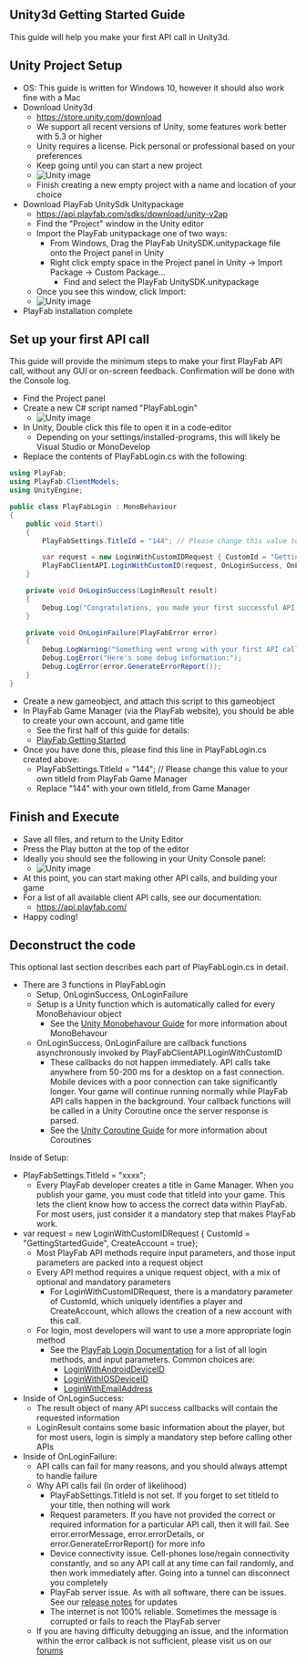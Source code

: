 Unity3d Getting Started Guide
----

This guide will help you make your first API call in Unity3d.

Unity Project Setup
----

* OS: This guide is written for Windows 10, however it should also work fine with a Mac
* Download Unity3d
  * https://store.unity.com/download
  * We support all recent versions of Unity, some features work better with 5.3 or higher
  * Unity requires a license.  Pick personal or professional based on your preferences
  * Keep going until you can start a new project
  * ![Unity image](/images/Unity/UnityCreateProject.png)
  * Finish creating a new empty project with a name and location of your choice
* Download PlayFab UnitySdk Unitypackage
  * https://api.playfab.com/sdks/download/unity-v2ap
  * Find the "Project" window in the Unity editor
  * Import the PlayFab unitypackage one of two ways:
    * From Windows, Drag the PlayFab UnitySDK.unitypackage file onto the Project panel in Unity
    * Right click empty space in the Project panel in Unity -> Import Package -> Custom Package...
      * Find and select the PlayFab UnitySDK.unitypackage
  * Once you see this window, click Import:
  * ![Unity image](/images/Unity/UnityImport.png)
* PlayFab installation complete

Set up your first API call
----

This guide will provide the minimum steps to make your first PlayFab API call, without any GUI or on-screen feedback.  Confirmation will be done with the Console log.

* Find the Project panel
* Create a new C# script named "PlayFabLogin"
  * ![Unity image](/images/Unity/FirstScript.png)
* In Unity, Double click this file to open it in a code-editor
  * Depending on your settings/installed-programs, this will likely be Visual Studio or MonoDevelop
* Replace the contents of PlayFabLogin.cs with the following:

```C#
using PlayFab;
using PlayFab.ClientModels;
using UnityEngine;

public class PlayFabLogin : MonoBehaviour
{
    public void Start()
    {
        PlayFabSettings.TitleId = "144"; // Please change this value to your own titleId from PlayFab Game Manager

        var request = new LoginWithCustomIDRequest { CustomId = "GettingStartedGuide", CreateAccount = true};
        PlayFabClientAPI.LoginWithCustomID(request, OnLoginSuccess, OnLoginFailure);
    }

    private void OnLoginSuccess(LoginResult result)
    {
        Debug.Log("Congratulations, you made your first successful API call!");
    }

    private void OnLoginFailure(PlayFabError error)
    {
        Debug.LogWarning("Something went wrong with your first API call.  :(");
        Debug.LogError("Here's some debug information:");
        Debug.LogError(error.GenerateErrorReport());
    }
}
```

* Create a new gameobject, and attach this script to this gameobject
* In PlayFab Game Manager (via the PlayFab website), you should be able to create your own account, and game title
  * See the first half of this guide for details:
  * [PlayFab Getting Started](https://api.playfab.com/docs/getting-started-with-playfab)
* Once you have done this, please find this line in PlayFabLogin.cs created above:
  * PlayFabSettings.TitleId = "144"; // Please change this value to your own titleId from PlayFab Game Manager
  * Replace "144" with your own titleId, from Game Manager

Finish and Execute
----

* Save all files, and return to the Unity Editor
* Press the Play button at the top of the editor
* Ideally you should see the following in your Unity Console panel:
  * ![Unity image](/images/Unity/FirstCallLog.png)
* At this point, you can start making other API calls, and building your game
* For a list of all available client API calls, see our documentation:
  * https://api.playfab.com/
* Happy coding!

Deconstruct the code
----

This optional last section describes each part of PlayFabLogin.cs in detail.

* There are 3 functions in PlayFabLogin
  * Setup, OnLoginSuccess, OnLoginFailure
  * Setup is a Unity function which is automatically called for every MonoBehaviour object
    * See the [Unity Monobehavour Guide](https://docs.unity3d.com/ScriptReference/MonoBehaviour.html) for more information about MonoBehavour
  * OnLoginSuccess, OnLoginFailure are callback functions asynchronously invoked by PlayFabClientAPI.LoginWithCustomID
    * These callbacks do not happen immediately.  API calls take anywhere from 50-200 ms for a desktop on a fast connection.  Mobile devices with a poor connection can take significantly longer.  Your game will continue running normally while PlayFab API calls happen in the background.  Your callback functions will be called in a Unity Coroutine once the server response is parsed.
    * See the [Unity Coroutine Guide](https://docs.unity3d.com/Manual/Coroutines.html) for more information about Coroutines

Inside of Setup:

* PlayFabSettings.TitleId = "xxxx";
  * Every PlayFab developer creates a title in Game Manager.  When you publish your game, you must code that titleId into your game.  This lets the client know how to access the correct data within PlayFab.  For most users, just consider it a mandatory step that makes PlayFab work.
* var request = new LoginWithCustomIDRequest { CustomId = "GettingStartedGuide", CreateAccount = true};
  * Most PlayFab API methods require input parameters, and those input parameters are packed into a request object
  * Every API method requires a unique request object, with a mix of optional and mandatory parameters
    * For LoginWithCustomIDRequest, there is a mandatory parameter of CustomId, which uniquely identifies a player and CreateAccount, which allows the creation of a new account with this call.
  * For login, most developers will want to use a more appropriate login method
    * See the [PlayFab Login Documentation](https://api.playfab.com/Documentation/Client#Authentication) for a list of all login methods, and input parameters.  Common choices are:
      * [LoginWithAndroidDeviceID](https://api.playfab.com/Documentation/Client/method/LoginWithAndroidDeviceID)
      * [LoginWithIOSDeviceID](https://api.playfab.com/Documentation/Client/method/LoginWithIOSDeviceID)
      * [LoginWithEmailAddress](https://api.playfab.com/Documentation/Client/method/LoginWithEmailAddress)
* Inside of OnLoginSuccess:
  * The result object of many API success callbacks will contain the requested information
  * LoginResult contains some basic information about the player, but for most users, login is simply a mandatory step before calling other APIs
* Inside of OnLoginFailure:
  * API calls can fail for many reasons, and you should always attempt to handle failure
  * Why API calls fail (In order of likelihood)
    * PlayFabSettings.TitleId is not set.  If you forget to set titleId to your title, then nothing will work
    * Request parameters.  If you have not provided the correct or required information for a particular API call, then it will fail.  See error.errorMessage, error.errorDetails, or error.GenerateErrorReport() for more info
    * Device connectivity issue.  Cell-phones lose/regain connectivity constantly, and so any API call at any time can fail randomly, and then work immediately after.  Going into a tunnel can disconnect you completely
    * PlayFab server issue.  As with all software, there can be issues.  See our [release notes](https://api.playfab.com/releaseNotes/) for updates
    * The internet is not 100% reliable.  Sometimes the message is corrupted or fails to reach the PlayFab server
  * If you are having difficulty debugging an issue, and the information within the error callback is not sufficient, please visit us on our [forums](https://community.playfab.com/index.html)
